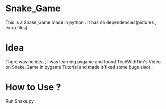 # Snake_Game
This is a Snake_Game made in python . It has no dependencies(pictures , extra files) 
# Idea
There was no idea , I was learning pygame and found TechWithTim's Video on Snake_Game in pygame Tutorial and made it(fixed some bugs also) .
# How to Use ?
Run Snake.py
